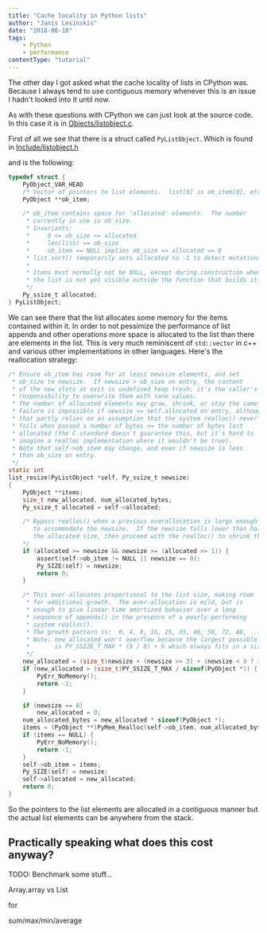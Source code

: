 ```yaml
---
title: "Cache locality in Python lists"
author: "Janis Lesinskis"
date: "2018-06-18"
tags:
    - Python
    - performance
contentType: "tutorial"
---
```


The other day I got asked what the cache locality of lists in CPython was. Because I always tend to use contiguous memory whenever this is an issue I hadn't looked into it until now.

As with these questions with CPython we can just look at the source code. In this case it is in [Objects/listobject.c](https://github.com/python/cpython/blob/8c663fd60ecba9c82aa4c404dbfb1aae69fe8553/Objects/listobject.c).

First of all we see that there is a struct called `PyListObject`. Which is found in [Include/listobject.h](https://github.com/python/cpython/blob/1a5856bf9295fa73995898d576e0bedf016aee1f/Include/listobject.h)

and is the following:

```c
typedef struct {
    PyObject_VAR_HEAD
    /* Vector of pointers to list elements.  list[0] is ob_item[0], etc. */
    PyObject **ob_item;

    /* ob_item contains space for 'allocated' elements.  The number
     * currently in use is ob_size.
     * Invariants:
     *     0 <= ob_size <= allocated
     *     len(list) == ob_size
     *     ob_item == NULL implies ob_size == allocated == 0
     * list.sort() temporarily sets allocated to -1 to detect mutations.
     *
     * Items must normally not be NULL, except during construction when
     * the list is not yet visible outside the function that builds it.
     */
    Py_ssize_t allocated;
} PyListObject;
```

We can see there that the list allocates some memory for the items contained within it. In order to not pessimize the performance of list appends and other operations more space is allocated to the list than there are elements in the list. This is very much reminiscent of `std::vector` in c++ and various other implementations in other languages.
Here's the reallocation strategy:

```c
/* Ensure ob_item has room for at least newsize elements, and set
 * ob_size to newsize.  If newsize > ob_size on entry, the content
 * of the new slots at exit is undefined heap trash; it's the caller's
 * responsibility to overwrite them with sane values.
 * The number of allocated elements may grow, shrink, or stay the same.
 * Failure is impossible if newsize <= self.allocated on entry, although
 * that partly relies on an assumption that the system realloc() never
 * fails when passed a number of bytes <= the number of bytes last
 * allocated (the C standard doesn't guarantee this, but it's hard to
 * imagine a realloc implementation where it wouldn't be true).
 * Note that self->ob_item may change, and even if newsize is less
 * than ob_size on entry.
 */
static int
list_resize(PyListObject *self, Py_ssize_t newsize)
{
    PyObject **items;
    size_t new_allocated, num_allocated_bytes;
    Py_ssize_t allocated = self->allocated;

    /* Bypass realloc() when a previous overallocation is large enough
       to accommodate the newsize.  If the newsize falls lower than half
       the allocated size, then proceed with the realloc() to shrink the list.
    */
    if (allocated >= newsize && newsize >= (allocated >> 1)) {
        assert(self->ob_item != NULL || newsize == 0);
        Py_SIZE(self) = newsize;
        return 0;
    }

    /* This over-allocates proportional to the list size, making room
     * for additional growth.  The over-allocation is mild, but is
     * enough to give linear-time amortized behavior over a long
     * sequence of appends() in the presence of a poorly-performing
     * system realloc().
     * The growth pattern is:  0, 4, 8, 16, 25, 35, 46, 58, 72, 88, ...
     * Note: new_allocated won't overflow because the largest possible value
     *       is PY_SSIZE_T_MAX * (9 / 8) + 6 which always fits in a size_t.
     */
    new_allocated = (size_t)newsize + (newsize >> 3) + (newsize < 9 ? 3 : 6);
    if (new_allocated > (size_t)PY_SSIZE_T_MAX / sizeof(PyObject *)) {
        PyErr_NoMemory();
        return -1;
    }

    if (newsize == 0)
        new_allocated = 0;
    num_allocated_bytes = new_allocated * sizeof(PyObject *);
    items = (PyObject **)PyMem_Realloc(self->ob_item, num_allocated_bytes);
    if (items == NULL) {
        PyErr_NoMemory();
        return -1;
    }
    self->ob_item = items;
    Py_SIZE(self) = newsize;
    self->allocated = new_allocated;
    return 0;
}
```

So the pointers to the list elements are allocated in a contiguous manner but the actual list elements can be anywhere from the stack.

## Practically speaking what does this cost anyway?

TODO: Benchmark some stuff...

Array.array vs List

for

sum/max/min/average
